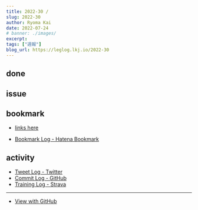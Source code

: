 ```yaml
---
title: 2022-30 / 
slug: 2022-30
author: Ryoma Kai
date: 2022-07-24
# banner: ./images/
excerpt: 
tags: ["週報"]
blog_url: https://leglog.lkj.io/2022-30
---
```


<!--greeting here-->

## done

### 

## issue

### 

## bookmark

- [links here]()


- [Bookmark Log - Hatena Bookmark](https://b.hatena.ne.jp/Ryo_K/bookmark)

## activity

<Tweet tweetLink="" />
<Instagram instagramId="" />
<YouTube youTubeId="" />

- [Tweet Log - Twitter](https://twitter.com/search?q=(from%3Alegnoh)%20until%3A2022-07-24%20since%3A2022-07-18%20-filter%3Areplies&src=typed_query)
- [Commit Log - GitHub](https://github.com/legnoh?tab=overview&from=2022-07-18&to=2022-07-24)
- [Training Log - Strava](https://www.strava.com/athletes/47349424/training/log)

----

- [View with GitHub](https://github.com/legnoh/leglog/blob/master/content/posts/202x/2022/30/index.md)
